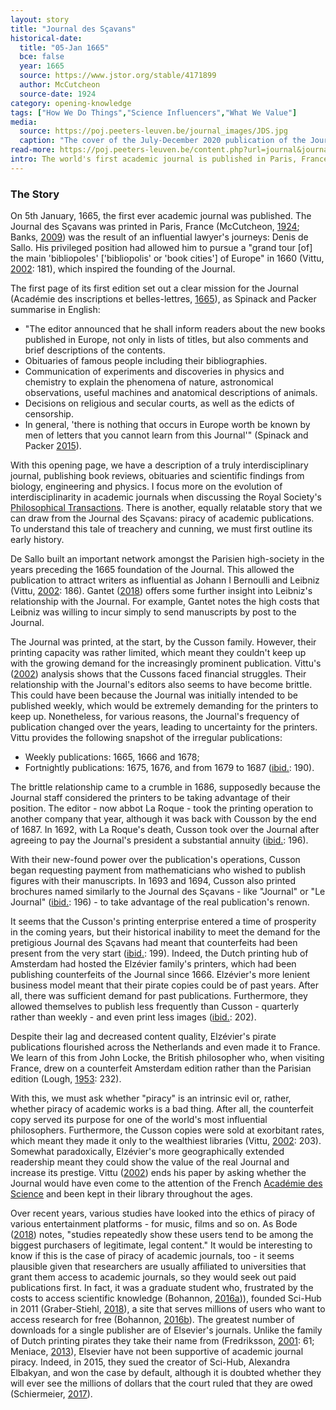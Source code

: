 ```yaml
---
layout: story
title: "Journal des Sçavans"
historical-date:
  title: "05-Jan 1665"
  bce: false
  year: 1665
  source: https://www.jstor.org/stable/4171899
  author: McCutcheon
  source-date: 1924
category: opening-knowledge
tags: ["How We Do Things","Science Influencers","What We Value"]
media:
  source: https://poj.peeters-leuven.be/journal_images/JDS.jpg
  caption: "The cover of the July-December 2020 publication of the Journal des Sçavans. It has a dark blue background, its title in large white letters followed by "fondé en 1665," its crest and "Paris, Académie des Inscriptions et Belle-Lettres." Source: Peeters Online Journals."
read-more: https://poj.peeters-leuven.be/content.php?url=journal&journal_code=JDS
intro: The world's first academic journal is published in Paris, France.
---
```

### The Story
On 5th January, 1665, the first ever academic journal was published. The Journal des Sçavans was printed in Paris, France (McCutcheon, [1924](https://www.jstor.org/stable/4171899); Banks, [2009](https://doi.org/10.4000/asp.213)) was the result of an influential lawyer's journeys: Denis de Sallo. His privileged position had allowed him to pursue a "grand tour [of] the main 'bibliopoles' ['bibliopolis' or 'book cities'] of Europe" in 1660 (Vittu, [2002](https://www.persee.fr/doc/jds_0021-8103_2002_num_1_1_1653): 181), which inspired the founding of the Journal. 

The first page of its first edition set out a clear mission for the Journal (Académie des inscriptions et belles-lettres, [1665](https://gallica.bnf.fr/ark:/12148/bpt6k56523g)), as Spinack and Packer summarise in English:

* "The editor announced that he shall inform readers about the new books published in Europe, not only in lists of titles, but also comments and brief descriptions of the contents.
* Obituaries of famous people including their bibliographies.
* Communication of experiments and discoveries in physics and chemistry to explain the phenomena of nature, astronomical observations, useful machines and anatomical descriptions of animals.
* Decisions on religious and secular courts, as well as the edicts of censorship.
* In general, 'there is nothing that occurs in Europe worth be known by men of letters that you cannot learn from this Journal'" (Spinack and Packer [2015](https://blog.scielo.org/en/2015/03/05/350-years-of-scientific-publication-from-the-journal-des-scavans-and-philosophical-transactions-to-scielo/#.YYF-r57P02w)).

With this opening page, we have a description of a truly interdisciplinary journal, publishing book reviews, obituaries and scientific findings from biology, engineering and physics. I focus more on the evolution of interdisciplinarity in academic journals when discussing the Royal Society's [Philosophical Transactions](https://www.tiki-toki.com/timeline/entry/1753034/A-History-of-Research-Ethics/#vars!panel=16443519!). There is another, equally relatable story that we can draw from the Journal des Sçavans: piracy of academic publications. To understand this tale of treachery and cunning, we must first outline its early history.

De Sallo built an important network amongst the Parisien high-society in the years preceding the 1665 foundation of the Journal. This allowed the publication to attract writers as influential as Johann I Bernoulli and Leibniz (Vittu, [2002](https://www.persee.fr/doc/jds_0021-8103_2002_num_1_1_1653): 186). Gantet ([2018](https://doi.org/10.1484/J.ARIHS.5.120154)) offers some further insight into Leibniz's relationship with the Journal. For example, Gantet notes the high costs that Leibniz was willing to incur simply to send manuscripts by post to the Journal.

The Journal was printed, at the start, by the Cusson family. However, their printing capacity was rather limited, which meant they couldn't keep up with the growing demand for the increasingly prominent publication. Vittu's ([2002]((https://www.persee.fr/doc/jds_0021-8103_2002_num_1_1_1653))) analysis shows that the Cussons faced financial struggles. Their relationship with the Journal's editors also seems to have become brittle. This could have been because the Journal was initially intended to be published weekly, which would be extremely demanding for the printers to keep up. Nonetheless, for various reasons, the Journal's frequency of publication changed over the years, leading to uncertainty for the printers. Vittu provides the following snapshot of the irregular publications:

* Weekly publications: 1665, 1666 and 1678;
* Fortnightly publications: 1675, 1676, and from 1679 to 1687 ([ibid.](https://www.persee.fr/doc/jds_0021-8103_2002_num_1_1_1653): 190).

The brittle relationship came to a crumble in 1686, supposedly because the Journal staff considered the printers to be taking advantage of their position. The editor - now abbot La Roque - took the printing operation to another company that year, although it was back with Cousson by the end of 1687. In 1692, with La Roque's death, Cusson took over the Journal after agreeing to pay the Journal's president a substantial annuity ([ibid.](https://www.persee.fr/doc/jds_0021-8103_2002_num_1_1_1653): 196).

With their new-found power over the publication's operations, Cusson began requesting payment from mathematicians who wished to publish figures with their manuscripts. In 1693 and 1694, Cusson also printed brochures named similarly to the Journal des Sçavans - like "Journal" or "Le Journal" ([ibid.](https://www.persee.fr/doc/jds_0021-8103_2002_num_1_1_1653): 196) - to take advantage of the real publication's renown.

It seems that the Cusson's printing enterprise entered a time of prosperity in the coming years, but their historical inability to meet the demand for the pretigious Journal des Sçavans had meant that counterfeits had been present from the very start ([ibid.](https://www.persee.fr/doc/jds_0021-8103_2002_num_1_1_1653): 199). Indeed, the Dutch printing hub of Amsterdam had hosted the Elzévier family's printers, which had been publishing counterfeits of the Journal since 1666. Elzévier's more lenient business model meant that their pirate copies could be of past years. After all, there was sufficient demand for past publications. Furthermore, they allowed themselves to publish less frequently than Cusson - quarterly rather than weekly - and even print less images ([ibid.](https://www.persee.fr/doc/jds_0021-8103_2002_num_1_1_1653): 202).

Despite their lag and decreased content quality, Elzévier's pirate publications flourished across the Netherlands and even made it to France. We learn of this from John Locke, the British philosopher who, when visiting France, drew on a counterfeit Amsterdam edition rather than the Parisian edition (Lough, [1953](https://doi.org/10.1093/library/s5-VIII.4.229): 232).

With this, we must ask whether "piracy" is an intrinsic evil or, rather, whether piracy of academic works is a bad thing. After all, the counterfeit copy served its purpose for one of the world's most influential philosophers. Furthermore, the Cusson copies were sold at exorbitant rates, which meant they made it only to the wealthiest libraries (Vittu, [2002](https://www.persee.fr/doc/jds_0021-8103_2002_num_1_1_1653): 203). Somewhat paradoxically, Elzévier's more geographically extended readership meant they could show the value of the real Journal and increase its prestige. Vittu ([2002](https://www.persee.fr/doc/jds_0021-8103_2002_num_1_1_1653)) ends his paper by asking whether the Journal would have even come to the attention of the French [Académie des Science](https://www.tiki-toki.com/timeline/entry/1753034/A-History-of-Research-Ethics/#vars!panel=16443522!) and been kept in their library throughout the ages.

Over recent years, various studies have looked into the ethics of piracy of various entertainment platforms - for music, films and so on. As Bode ([2018](https://www.vice.com/en/article/evkmz7/study-again-shows-pirates-tend-to-be-the-biggest-buyers-of-legal-content)) notes, "studies repeatedly show these users tend to be among the biggest purchasers of legitimate, legal content." It would be interesting to know if this is the case of piracy of academic journals, too - it seems plausible given that researchers are usually affiliated to universities that grant them access to academic journals, so they would seek out paid publications first. In fact, it was a graduate student who, frustrated by the costs to access scientific knowledge (Bohannon, [2016a](https://www.science.org/content/article/frustrated-science-student-behind-sci-hub))), founded Sci-Hub in 2011 (Graber-Stiehl, [2018](https://www.theverge.com/2018/2/8/16985666/alexandra-elbakyan-sci-hub-open-access-science-papers-lawsuit)), a site that serves millions of users who want to access research for free (Bohannon, [2016b](https://doi.org/10.1126/science.352.6285.508)). The greatest number of downloads for a single publisher are of Elsevier's journals. Unlike the family of Dutch printing pirates they take their name from (Fredriksson, [2001](https://doi.org/10.3233/978-1-58603-148-0-61): 61; Meniace, [2013](https://www.elsevier.com/connect/a-tale-of-fonts-illuminates-the-history-of-the-house-of-elzevier)), Elsevier have not been supportive of academic journal piracy. Indeed, in 2015, they sued the creator of Sci-Hub, Alexandra Elbakyan, and won the case by default, although it is doubted whether they will ever see the millions of dollars that the court ruled that they are owed (Schiermeier, [2017](https://doi.org/10.1038/nature.2017.22196)).
